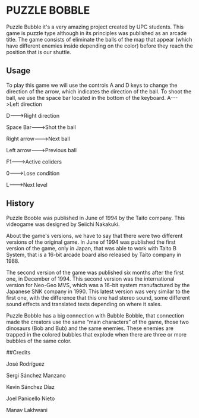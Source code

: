 # PUZZLE BOBBLE

Puzzle Bubble it's a very amazing project created by UPC students. This game is puzzle type although in its principles was published as an arcade title. The game consists of eliminate the balls of the map that appear (which have different enemies inside depending on the color) before they reach the position that is our shuttle.

## Usage

To play this game we will use the controls A and D keys to change the direction of the arrow, which indicates the direction of the ball. To shoot the ball, we use the space bar located in the bottom of the keyboard.
A--->Left direction

D--->Right direction

Space Bar--->Shot the ball

Right arrow--->Next ball

Left arrow--->Previous ball

F1--->Active coliders

0--->Lose condition

L--->Next level



## History
Puzzle Booble was published in June of 1994 by the Taito company. This videogame was designed by Seiichi Nakakuki.

About the game's versions, we have to say that there were two different versions of the original game. In June of 1994 was published the first version of the game, only in Japan, that was able to work with Taito B System, that is a 16-bit arcade board also released by Taito company in 1988.

The second version of the game was published six months after the first one, in December of 1994. This second version was the international version for Neo-Geo MVS, which was a 16-bit system manufactured by the Japanese SNK company in 1990. This latest version was very similar to the first one, with the difference that this one had stereo sound, some different sound effects and translated texts depending on where it sales.

Puzzle Bobble has a big connection with Bubble Bobble, that connection made the creators use the same “main characters” of the game, those two dinosaurs (Bob and Bub) and the same enemies. These enemies are trapped in the colored bubbles that explode when there are three or more bubbles of the same color.

##Credits

José Rodríguez





Sergi Sánchez Manzano





Kevin Sánchez Díaz





Joel Panicello Nieto





Manav Lakhwani
